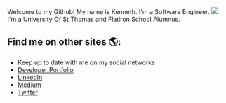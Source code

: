 Welcome to my Github! My name is Kenneth. 
I'm a Software Engineer. <img src="./">
I'm a University Of St Thomas and Flatiron School Alumnus.

## Find me on other sites 🌎:

- Keep up to date with me on my social networks
- <a href="https://kkebaara.github.io/">Developer Portfolio</a>
- <a href="https://www.linkedin.com/in/kkebaara/">LinkedIn</a>
- <a href="https://kkebaara.medium.com/"> Medium</a>
- <a href="https://twitter.com/kkebaara">Twitter</a>
